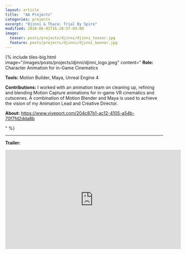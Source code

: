 ```yaml
---
layout: article
title:  "AA Projects"
categories: projects
excerpt: "Djinni & Thaco: Trial By Spire"
modified: 2018-06-01T16:28:57-04:00
image:
  teaser: posts/projects/djinni/djinni_teaser.jpg
  feature: posts/projects/djinni/djinni_banner.jpg
---
```


{% include tiles-big.html
    image="/images/posts/projects/djinni/djinni_logo.jpeg"
    content="
**Role:** Character Animation for in-Game Cinematics

**Tools:** Motion Builder, Maya, Unreal Engine 4
             
**Contributions:** 
I worked with an animation team on cleaning up, refining and blending Motion Capture animations for in-game VR cinematics and cutscenes. A combination of Motion Blender and Maya is used to achieve the vision of my Animation Lead and Creative Director.


**About:** 
https://www.viveport.com/204c87b1-ac12-4105-a54b-70f7fd2dda8b

"
%}


___


**Trailer:**

<iframe width="560" height="315" src="https://player.vimeo.com/video/649286841" frameborder="0" allow="accelerometer; autoplay; encrypted-media; gyroscope; picture-in-picture" allowfullscreen></iframe>
